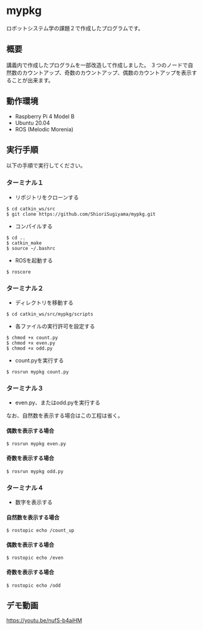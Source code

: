 # mypkg
ロボットシステム学の課題２で作成したプログラムです。

## 概要
講義内で作成したプログラムを一部改造して作成しました。 
３つのノードで自然数のカウントアップ、奇数のカウントアップ、偶数のカウントアップを表示することが出来ます。

## 動作環境
- Raspberry Pi 4 Model B 
- Ubuntu 20.04 
- ROS (Melodic Morenia)
 
## 実行手順 
以下の手順で実行してください。 

### ターミナル１

- リポジトリをクローンする

`$ cd catkin_ws/src`  
`$ git clone https://github.com/ShioriSugiyama/mypkg.git`  

- コンパイルする

`$ cd ..`  
`$ catkin_make`  
`$ source ~/.bashrc`  

- ROSを起動する 

`$ roscore`  

### ターミナル２ 

- ディレクトリを移動する 

`$ cd catkin_ws/src/mypkg/scripts`  

- 各ファイルの実行許可を設定する 

`$ chmod +x count.py`  
`$ chmod +x even.py`  
`$ chmod +x odd.py`  

- count.pyを実行する

`$ rosrun mypkg count.py`  

### ターミナル３
- even.py、またはodd.pyを実行する   

なお、自然数を表示する場合はこの工程は省く。  

#### 偶数を表示する場合 
`$ rosrun mypkg even.py`  

#### 奇数を表示する場合
`$ rosrun mypkg odd.py`  

### ターミナル４ 
- 数字を表示する  
#### 自然数を表示する場合 
`$ rostopic echo /count_up`  

#### 偶数を表示する場合 
`$ rostopic echo /even`  

#### 奇数を表示する場合 
`$ rostopic echo /odd`  


## デモ動画

https://youtu.be/nufS-b4aiHM

